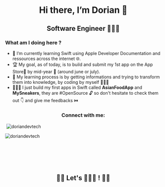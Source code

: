 <h1 align="center">
  Hi there, I’m Dorian 👋
</h1>

<h2 align="center"> Software Engineer 👨🏻‍💻</h2> 

<h3 align="left">What am I doing here ?</h3>

- 👀 I’m currently learning Swift using Apple Developer Documentation and ressources across the internet 🌐.
- 🏆 My goal, as of today, is to build and submit my 1st app on the App Store📱 by mid-year 📆 (around june or july).
- 🧠 My learning process is by getting informations and trying to transform them into knowledge, by coding by myself 👨🏻‍🔧
- 🧑🏻‍💻 I just build my first apps in Swift called **AsianFoodApp** and **MySneakers**, they are #OpenSource 🔓 so don't hesitate to check them out 👇 and give me feedbacks ⏮️ 

<h3 align="center">Connect with me:</h3>

<p align="center"> 
<p>&nbsp;<img align="center" src="https://github-readme-stats.vercel.app/api?username=doriandevtech&show_icons=true&include_all_commits=true1count_private=true" alt="doriandevtech" /></p>
</p>
<p>
  <img align="left" src="https://github-readme-stats.vercel.app/api/top-langs?username=doriandevtech&hide=python&show_icons=true&locale=en&layout=compact" alt="doriandevtech" />
</p>

<br /><br /><br /><br />
<br /><br />

<h2 align="center">👋🏻 Let's 👨🏻‍💻 ! 👋🏻</h2>

<!---
doriandevtech/doriandevtech is a ✨ special ✨ repository because its `README.md` (this file) appears on your GitHub profile.
You can click the Preview link to take a look at your changes.
--->
